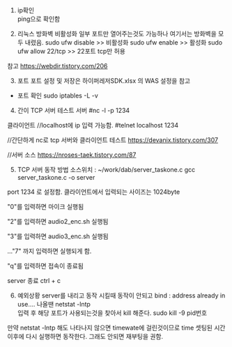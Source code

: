 1. ip확인   
   ping으로 확인함 

2. 리눅스 방화벽 비활성화 
   일부 포트만 열어주는것도 가능하나 여기서는 방화벽을 모두 내렸음. 
   sudo ufw disable     >> 비활성화
   sudo ufw enable     >>  활성화
   sudo ufw allow 22/tcp  >> 22포트 tcp만 허용

참고
https://webdir.tistory.com/206

3. 포트 
 포트 설정 및 저장은  하이퍼레저SDK.xlsx 의 WAS 설정을 참고

 - 포트 확인 
   sudo iptables -L -v  

4. 간이 TCP 서버 테스트
서버
#nc -l -p 1234

클라이언트  //localhost에 ip 입력 가능함.
#telnet localhost 1234     

//간단하게 nc로 tcp 서버와 클라이언트 테스트 
https://devanix.tistory.com/307

//서버 소스
https://nroses-taek.tistory.com/87

5. TCP 서버 동작 방법
소스위치 :  ~/work/dab/server_taskone.c
gcc server_taskone.c -o server

port 1234  로 설정함. 
클라이언트에서 입력되는 사이즈는 1024byte

"0"를 입력하면 마이크 실행됨

"2"를 입력하면  audio2_enc.sh 실행됨

"3"를 입력하면  audio3_enc.sh 실행됨

..."7" 까지 입력하면 실행되게 함.

"q"를 입력하면 접속이 종료됨

server 종료 ctrl + c   

6. 예외상황
server를 내리고 동작 시킬때 동작이 안되고
bind : address already in use....     나올땐
netstat -lntp     
입력 후 해당 포트가 사용되는것을 찾아서 kill 해준다.
sudo kill -9 pid번호

만약 netstat -lntp 해도 나타나지 않으면 timewate에 걸린것이므로 time 셋팅된 
시간이후에 다시 실행하면 동작한다. 그래도 안되면 재부팅을 권함.



